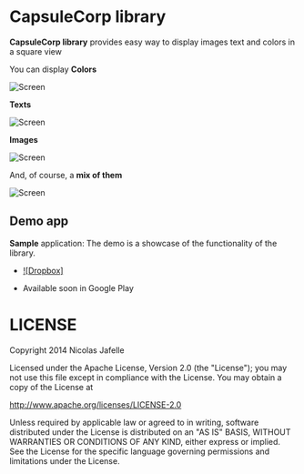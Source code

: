 # CapsuleCorp library

**CapsuleCorp library** provides easy way to display images text and colors in a square view

You can display **Colors**

![Screen](https://raw2.github.com/alorma/capsulecorp/master/doc/art/screen_colors.png)

**Texts**

![Screen](https://raw2.github.com/alorma/capsulecorp/master/doc/art/screen_text.png)

**Images**

![Screen](https://raw2.github.com/alorma/capsulecorp/master/doc/art/screen_images.png)

And, of course, a **mix of them**

![Screen](https://raw2.github.com/alorma/capsulecorp/master/doc/art/screen_list.png)

## Demo app

**Sample** application: The demo is a showcase of the functionality of the library.

* [![Dropbox]](https://www.dropbox.com/s/1wtuw1gbj6uytgd/CapsuleCorp.apk)

* Available soon in Google Play


LICENSE
===========

Copyright 2014 Nicolas Jafelle

Licensed under the Apache License, Version 2.0 (the "License");
you may not use this file except in compliance with the License.
You may obtain a copy of the License at

   http://www.apache.org/licenses/LICENSE-2.0

Unless required by applicable law or agreed to in writing, software
distributed under the License is distributed on an "AS IS" BASIS,
WITHOUT WARRANTIES OR CONDITIONS OF ANY KIND, either express or implied.
See the License for the specific language governing permissions and
limitations under the License.